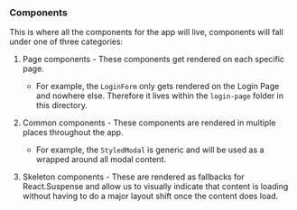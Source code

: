 ### Components

This is where all the components for the app will live, components will fall under one of three categories:

1. Page components - These components get rendered on each specific page.

   - For example, the `LoginForm` only gets rendered
     on the Login Page and nowhere else. Therefore it lives within the `login-page` folder in this directory.

2. Common components - These components are rendered in multiple places throughout the app.

   - For example, the `StyledModal` is generic
     and will be used as a wrapped around all modal content.

3. Skeleton components - These are rendered as fallbacks for React.Suspense and allow us to visually indicate that content is loading
   without having to do a major layout shift once the content does load.
